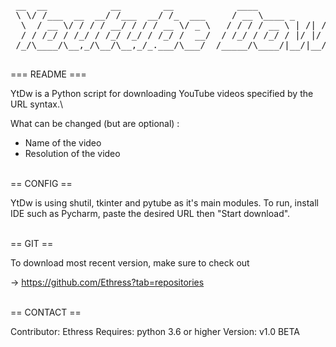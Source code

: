 <pre>
 __  __            __        __            ____                      __                __         
 \ \/ /___  __  __/ /___  __/ /_  ___     / __ \____ _      ______  / /___  ____ _____/ /__  _____
  \  / __ \/ / / / __/ / / / __ \/ _ \   / / / / __ \ | /| / / __ \/ / __ \/ __ `/ __  / _ \/ ___/
  / / /_/ / /_/ / /_/ /_/ / /_/ /  __/  / /_/ / /_/ / |/ |/ / / / / / /_/ / /_/ / /_/ /  __/ /    
 /_/\____/\__,_/\__/\__,_/_.___/\___/  /_____/\____/|__/|__/_/ /_/_/\____/\__,_/\__,_/\___/_/     
 </pre>
 

=== README ===

 YtDw is a Python script for downloading YouTube videos specified
 by the URL syntax.\  
 
 What can be changed (but are optional) :
 * Name of the video
 * Resolution of the video

\
== CONFIG ==

 YtDw is using shutil, tkinter and pytube as it's main modules.
 To run, install IDE such as Pycharm, paste the desired URL
 then "Start download".

\
== GIT ==

 To download most recent version, make sure to check out
 
 -> https://github.com/Ethress?tab=repositories

\
== CONTACT ==

 Contributor: Ethress
 Requires: python 3.6 or higher
 Version: v1.0 BETA







